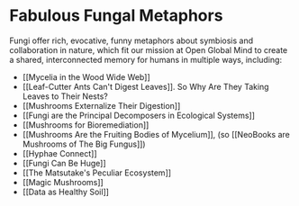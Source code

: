 # Fabulous Fungal Metaphors 

Fungi offer rich, evocative, funny metaphors about symbiosis and collaboration in nature, which fit our mission at Open Global Mind to create a shared, interconnected memory for humans in multiple ways, including:

- [[Mycelia in the Wood Wide Web]]
- [[Leaf-Cutter Ants Can't Digest Leaves]]. So Why Are They Taking Leaves to Their Nests?
- [[Mushrooms Externalize Their Digestion]]
- [[Fungi are the Principal Decomposers in Ecological Systems]]
- [[Mushrooms for Bioremediation]]
- [[Mushrooms Are the Fruiting Bodies of Mycelium]], (so [[NeoBooks are Mushrooms of The Big Fungus]])
- [[Hyphae Connect]]
- [[Fungi Can Be Huge]]
- [[The Matsutake's Peculiar Ecosystem]]
- [[Magic Mushrooms]]
- [[Data as Healthy Soil]]
